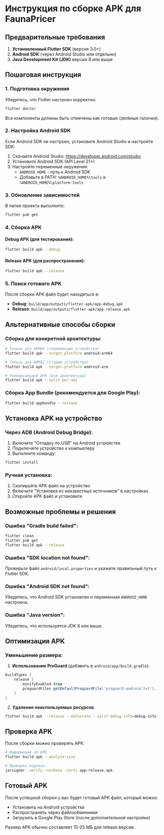 # Инструкция по сборке APK для FaunaPricer

## Предварительные требования

1. **Установленный Flutter SDK** (версия 3.0+)
2. **Android SDK** (через Android Studio или отдельно)
3. **Java Development Kit (JDK)** версии 8 или выше

## Пошаговая инструкция

### 1. Подготовка окружения

Убедитесь, что Flutter настроен корректно:

```bash
flutter doctor
```

Все компоненты должны быть отмечены как готовые (зелёные галочки).

### 2. Настройка Android SDK

Если Android SDK не настроен, установите Android Studio и настройте SDK:

1. Скачайте Android Studio: https://developer.android.com/studio
2. Установите Android SDK (API Level 21+)
3. Настройте переменные окружения:
   - `ANDROID_HOME` - путь к Android SDK
   - Добавьте в PATH: `%ANDROID_HOME%\tools` и `%ANDROID_HOME%\platform-tools`

### 3. Обновление зависимостей

В папке проекта выполните:

```bash
flutter pub get
```

### 4. Сборка APK

#### Debug APK (для тестирования):
```bash
flutter build apk --debug
```

#### Release APK (для распространения):
```bash
flutter build apk --release
```

### 5. Поиск готового APK

После сборки APK файл будет находиться в:
- **Debug**: `build/app/outputs/flutter-apk/app-debug.apk`
- **Release**: `build/app/outputs/flutter-apk/app-release.apk`

## Альтернативные способы сборки

### Сборка для конкретной архитектуры:

```bash
# Только для ARM64 (современные устройства)
flutter build apk --target-platform android-arm64

# Только для ARM32 (старые устройства)
flutter build apk --target-platform android-arm

# Универсальный APK (все архитектуры)
flutter build apk --split-per-abi
```

### Сборка App Bundle (рекомендуется для Google Play):

```bash
flutter build appbundle --release
```

## Установка APK на устройство

### Через ADB (Android Debug Bridge):

1. Включите "Отладку по USB" на Android устройстве
2. Подключите устройство к компьютеру
3. Выполните команду:

```bash
flutter install
```

### Ручная установка:

1. Скопируйте APK файл на устройство
2. Включите "Установка из неизвестных источников" в настройках
3. Откройте APK файл и установите

## Возможные проблемы и решения

### Ошибка "Gradle build failed":
```bash
flutter clean
flutter pub get
flutter build apk --release
```

### Ошибка "SDK location not found":
Проверьте файл `android/local.properties` и укажите правильный путь к Flutter SDK.

### Ошибка "Android SDK not found":
Убедитесь, что Android SDK установлен и переменная `ANDROID_HOME` настроена.

### Ошибка "Java version":
Убедитесь, что используется JDK 8 или выше.

## Оптимизация APK

### Уменьшение размера:

1. **Использование ProGuard** (добавить в `android/app/build.gradle`):
```gradle
buildTypes {
    release {
        minifyEnabled true
        proguardFiles getDefaultProguardFile('proguard-android.txt'), 'proguard-rules.pro'
    }
}
```

2. **Удаление неиспользуемых ресурсов**:
```bash
flutter build apk --release --obfuscate --split-debug-info=debug-info
```

## Проверка APK

После сборки можно проверить APK:

```bash
# Информация об APK
flutter build apk --analyze-size

# Проверка подписи
jarsigner -verify -verbose -certs app-release.apk
```

## Готовый APK

После успешной сборки у вас будет готовый APK файл, который можно:
- Установить на Android устройства
- Распространять через файлообменники
- Загрузить в Google Play Store (после дополнительной настройки)

Размер APK обычно составляет 15-25 МБ для release версии.
